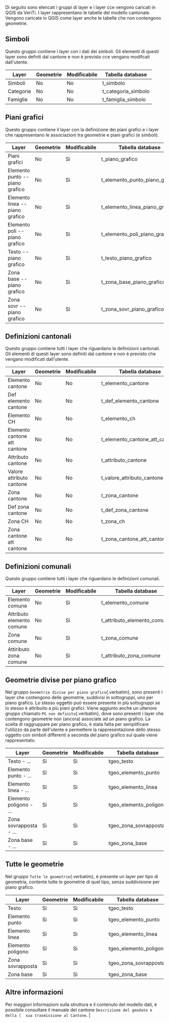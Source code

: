 Di seguito sono elencati i gruppi di layer e i layer cce vengono caricati
in QGIS da VeriTi. I layer rappresentano le tabelle del modello
cantonale. Vengono caricate in QGIS come layer anche le tabelle che non
contengono geometrie.

## Simboli

Questo gruppo contiene i layer con i dati dei simboli. Gli elementi di
questi layer sono defniti dal cantone e non è previsto cce vengano
modifcati dall'utente.

| Layer | Geometrie | Modificabile | Tabella database |
| --- | --- | --- | --- |
| Simboli| No| No| t_simbolo|
| Categorie| No| No| t_categoria_simbolo|
| Famiglie|  No| No| t_famiglia_simbolo|

## Piani grafici

Questo gruppo contiene il layer con la definizione dei piani grafici e i
layer che rappresentano le associazioni tra geometrie e piani grafici (e
simboli).

| Layer | Geometrie | Modificabile | Tabella database |
| --- | --- | --- | --- |
| Piani grafici|  No| Sì| t_piano_grafico|
| Elemento punto -- piano grafico| No| Sì| t_elemento_punto_piano_grafico|
| Elemento linea -- piano grafico| No| Sì| t_elemento_linea_piano_grafico|
| Elemento poli -- piano grafico|  No| Sì| t_elemento_poli_piano_grafico|
| Testo -- piano grafico|No|Sì| t_testo_piano_grafico|
| Zona base -- piano grafico| No|Sì| t_zona_base_piano_grafico|
| Zona sovr -- piano grafico| No|Sì| t_zona_sovr_piano_grafico|

## Definizioni cantonali

Questo gruppo contiene tutti i layer che riguardano le definizioni
cantonali. Gli elementi di questi layer sono definiti dal cantone e non
è previsto che vengano modificati dall'utente.

| Layer | Geometrie | Modificabile | Tabella database |
| --- | --- | --- | --- |
| Elemento cantone| No|No| t_elemento_cantone|
| Def elemento cantone| No|No| t_def_elemento_cantone|
| Elemento CH| No|No| t_elemento_ch|
| Elemento cantone att cantone| No|No| t_elemento_cantone_att_cantone|
| Attributo cantone|  No|No| t_attributo_cantone|
| Valore attributo cantone|No|No| t_valore_attributo_cantone|
| Zona cantone|No|No| t_zona_cantone|
| Def zona cantone| No|No| t_def_zona_cantone|
| Zona CH|No|No| t_zona_ch|
| Zona cantone att cantone|No|No| t_zona_cantone_att_cantone|

## Definizioni comunali

Questo gruppo contiene tutti i layer che riguardano le definizioni
comunali.

| Layer | Geometrie | Modificabile | Tabella database |
| --- | --- | --- | --- |
| Elemento comune| No|Sì| t_elemento_comune|
| Attributo elemento comune| No|Sì| t_attributo_elemento_comune|
| Zona comune|   No|Sì| t_zona_comune|
| Attiributo zona comune| No|Sì| t_attributo_zona_comune|

## Geometrie divise per piano grafico

Nel gruppo `Geometrie divise per piano grafico`{.verbatim}, sono
presenti i layer che contengono delle geometrie, suddivisi in
sottogruppi, uno per piano grafico. Lo stesso oggetto può essere
presente in più sottogruppi se lo stesso è attribuito a più piani
grafici. Viene aggiunto anche un ulteriore gruppo chiamato
`PG non definito`{.verbatim}, dove sono presenti i layer che contengono
geometrie non (ancora) associate ad un piano grafico. La scelta di
raggruppare per piano grafico, è stata fatta per semplificare l'utilizzo
da parte dell'utente e permettere la rappresentazione dello stesso
oggetto con simboli differenti a seconda del piano grafico sul quale
viene rappresentato.

| Layer | Geometrie | Modificabile | Tabella database |
| --- | --- | --- | --- |
| Testo - ...| Sì|Sì| tgeo_testo|
| Elemento punto - ...| Sì|Sì| tgeo_elemento_punto|
| Elemento linea - ...| Sì|Sì| tgeo_elemento_linea|
| Elemento poligono - ...| Sì|Sì| tgeo_elemento_poligono|
| Zona sovrapposta - ...|  Sì|Sì| tgeo_zona_sovrapposta|
| Zona base - ...| Sì|Sì| tgeo_zona_base|

## Tutte le geometrie

Nel gruppo `Tutte le geometrie`{.verbatim}, è presente un layer per tipo
di geometria, contente tutte le geometrie di quel tipo, senza
suddivisione per piano grafico.

| Layer | Geometrie | Modificabile | Tabella database |
| --- | --- | --- | --- |
| Testo| Sì|Sì| tgeo_testo
| Elemento punto| Sì|Sì| tgeo_elemento_punto|
| Elemento linea| Sì|Sì| tgeo_elemento_linea|
| Elemento poligono| Sì|Sì| tgeo_elemento_poligono|
| Zona sovrapposta|  Sì|Sì| tgeo_zona_sovrapposta|
| Zona base| Sì|Sì| tgeo_zona_base|

## Altre informazioni

Per maggiori informazioni sulla struttura e il contenuto del modello
dati, è possibile consultare il manuale del cantone
`Descrizione del geodato e della
|  sua trasmissione al Cantone`. |